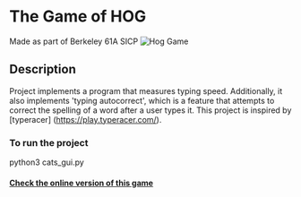 # The Game of HOG 
 Made as part of Berkeley 61A SICP
 ![Hog Game](https://user-images.githubusercontent.com/47470314/158852907-eedbedb7-5e14-4c6d-b968-98fc97361364.gif)
## Description
  Project implements a program that measures typing speed. Additionally, it also implements 'typing autocorrect', which is a feature that attempts to correct the spelling of a word after a user types it. This project is inspired by [typeracer] (https://play.typeracer.com/).


### To run the project
 python3 cats_gui.py

#### [Check the online version of this game](https://cats.cs61a.org/)